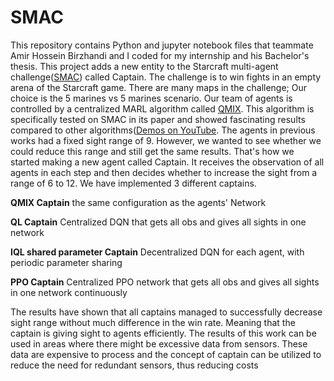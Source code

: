 # SMAC
This repository contains Python and jupyter notebook files that teammate Amir Hossein Birzhandi and I coded for my internship and his Bachelor's thesis.
This project adds a new entity to the Starcraft multi-agent challenge([SMAC](https://github.com/oxwhirl/smac)) called Captain. The challenge is to win fights in an empty arena of the Starcraft game. There are many maps in the challenge; Our choice is the 5 marines vs 5 marines scenario.  Our team of agents is controlled by a centralized MARL algorithm called [QMIX](https://arxiv.org/pdf/1803.11485.pdf). This algorithm is specifically tested on SMAC in its paper and showed fascinating results compared to other algorithms([Demos on YouTube](https://www.youtube.com/watch?v=VZ7zmQ_obZ0). The agents in previous works had a fixed sight range of 9. However, we wanted to see whether we could reduce this range and still get the same results. That's how we started making a new agent called Captain. It receives the observation of all agents in each step and then decides whether to increase the sight from a range of 6 to 12. We have implemented 3 different captains. 

**QMIX Captain** the same configuration as the agents' Network

**QL Captain** Centralized DQN that gets all obs and gives all sights in one network

**IQL shared parameter Captain** Decentralized DQN for each agent, with periodic parameter sharing

**PPO Captain**  Centralized PPO network that gets all obs and gives all sights in one network continuously


The results have shown that all captains managed to successfully decrease sight range without much difference in the win rate. Meaning that the captain is giving sight to agents efficiently. The results of this work can be used in areas where there might be excessive data from sensors. These data are expensive to process and the concept of captain can be utilized to reduce the need for redundant sensors, thus reducing costs
